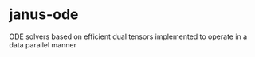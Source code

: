 # janus-ode
ODE solvers based on efficient dual tensors implemented to operate in a data parallel manner
